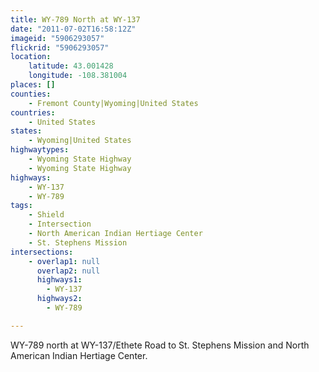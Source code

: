 ```yaml
---
title: WY-789 North at WY-137
date: "2011-07-02T16:58:12Z"
imageid: "5906293057"
flickrid: "5906293057"
location:
    latitude: 43.001428
    longitude: -108.381004
places: []
counties:
    - Fremont County|Wyoming|United States
countries:
    - United States
states:
    - Wyoming|United States
highwaytypes:
    - Wyoming State Highway
    - Wyoming State Highway
highways:
    - WY-137
    - WY-789
tags:
    - Shield
    - Intersection
    - North American Indian Hertiage Center
    - St. Stephens Mission
intersections:
    - overlap1: null
      overlap2: null
      highways1:
        - WY-137
      highways2:
        - WY-789

---
```

WY-789 north at WY-137/Ethete Road to St. Stephens Mission and North American Indian Hertiage Center.